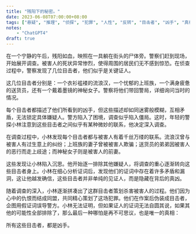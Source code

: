 ```yaml
---
title: "残阳下的秘密。"
date: 2023-06-08T07:00:00+08:00
tags: ["悬疑", "推理", "侦探", "犯罪", "人性", "反转", "目击者", "凶手", "真相", "复仇"]
notes:
    - "ChatGPT4"
draft: true
---
```


在一个宁静的午后，残阳如血，映照在一具躺在街头的尸体旁。警察们赶到现场，开始展开调查。被害人的死状异常惨烈，使得周围的居民们无不感到惊恐。在侦查过程中，警察发现了几位目击者，他们似乎是关键证人。

这几位目击者分别是：一个衣衫褴褛的流浪汉，一个忧郁的上班族，一个满身疲惫的送货员，还有一个戴着墨镜的神秘女子。警察将他们带回警局，详细询问当时的情况。

每个目击者都描述了他们所看到的凶手，但这些描述却如同迷雾般模糊，互相矛盾，无法锁定具体嫌疑人。警方陷入了困境，调查似乎陷入僵局。这时，年轻的警探小林注意到这些目击者之间似乎有某种微妙的联系，他决定深入调查。

在调查过程中，小林发现每个目击者都与被害人有着千丝万缕的联系。流浪汉曾与被害人有过生意上的纠纷；上班族的妻子曾被被害人欺骗；送货员的弟弟因被害人的恶行而走上歧途；而神秘女子则是被害人的前妻。

这些发现让小林陷入沉思。他开始逐一排除其他嫌疑人，将调查的重心逐渐转向这些目击者身上。小林在细心分析证词后，发现他们的证词中存在着许多矛盾和漏洞，这让他越发确信，这些目击者并非单纯的见证人，而是隐藏在背后的真凶。

随着调查的深入，小林逐渐拼凑出了这群目击者策划杀害被害人的过程。他们因为心中的仇恨而结成同盟，共同精心策划了这场犯罪。他们在作案后伪装成目击者，企图用假证词误导警方。小林无法证明，但如果证人的证词无法自圆其说，如果其他的可能性全部排除了，那么最后一种哪怕是再不可思议，也是唯一的真相：

所有这些目击者，都是凶手。
